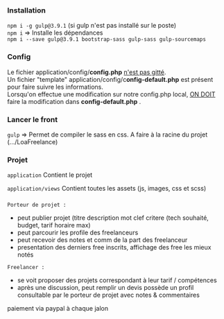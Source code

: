 ### Installation

``npm i -g gulp@3.9.1`` (si gulp n'est pas installé sur le poste)<br> 
``npm i`` => Installe les dépendances <br>
``npm i --save gulp@3.9.1 bootstrap-sass gulp-sass gulp-sourcemaps``

### Config
Le fichier application/config/<b>config.php</b> <u>n'est pas gitté</u>.<br>
Un fichier "template" application/config/c<b>onfig-default.php</b>	 est présent pour faire suivre les informations. <br>
Lorsqu'on effectue une modification sur notre config.php local, <u>ON DOIT</u> faire la modification dans <b>config-default.php</b>	.


### Lancer le front
``gulp`` => Permet de compiler le sass en css. A faire à la racine du projet (.../LoaFreelance)

### Projet
``application``  Contient le projet

``application/views``  Contient toutes les assets (js, images, css et scss)


### 
`Porteur de projet :`
- peut publier projet (titre description mot clef critere (tech souhaité, budget, tarif horaire max)
- peut parcourir les profile des freelanceurs 
- peut recevoir des notes et comm de la part des freelanceur
- presentation des derniers free inscrits, affichage des free les mieux notés

`Freelancer :`
- se voit proposer des projets correspondant à leur tarif / compétences
- après une discussion, peut remplir un devis
possède un profil consultable par le porteur de projet avec notes & commentaires


paiement via paypal à chaque jalon


